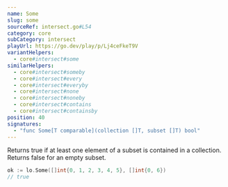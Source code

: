```yaml
---
name: Some
slug: some
sourceRef: intersect.go#L54
category: core
subCategory: intersect
playUrl: https://go.dev/play/p/Lj4ceFkeT9V
variantHelpers:
  - core#intersect#some
similarHelpers:
  - core#intersect#someby
  - core#intersect#every
  - core#intersect#everyby
  - core#intersect#none
  - core#intersect#noneby
  - core#intersect#contains
  - core#intersect#containsby
position: 40
signatures:
  - "func Some[T comparable](collection []T, subset []T) bool"
---
```


Returns true if at least one element of a subset is contained in a collection. Returns false for an empty subset.

```go
ok := lo.Some([]int{0, 1, 2, 3, 4, 5}, []int{0, 6})
// true
```


